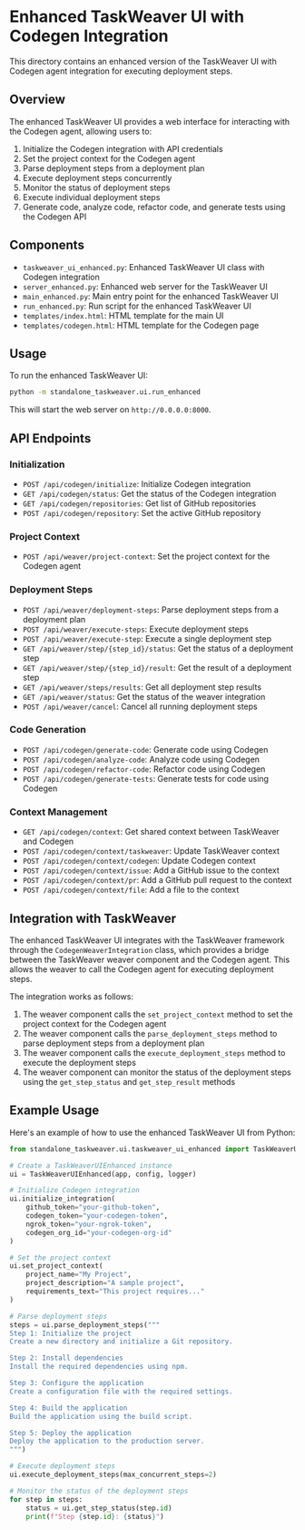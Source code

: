 # Enhanced TaskWeaver UI with Codegen Integration

This directory contains an enhanced version of the TaskWeaver UI with Codegen agent integration for executing deployment steps.

## Overview

The enhanced TaskWeaver UI provides a web interface for interacting with the Codegen agent, allowing users to:

1. Initialize the Codegen integration with API credentials
2. Set the project context for the Codegen agent
3. Parse deployment steps from a deployment plan
4. Execute deployment steps concurrently
5. Monitor the status of deployment steps
6. Execute individual deployment steps
7. Generate code, analyze code, refactor code, and generate tests using the Codegen API

## Components

- `taskweaver_ui_enhanced.py`: Enhanced TaskWeaver UI class with Codegen integration
- `server_enhanced.py`: Enhanced web server for the TaskWeaver UI
- `main_enhanced.py`: Main entry point for the enhanced TaskWeaver UI
- `run_enhanced.py`: Run script for the enhanced TaskWeaver UI
- `templates/index.html`: HTML template for the main UI
- `templates/codegen.html`: HTML template for the Codegen page

## Usage

To run the enhanced TaskWeaver UI:

```bash
python -m standalone_taskweaver.ui.run_enhanced
```

This will start the web server on `http://0.0.0.0:8000`.

## API Endpoints

### Initialization

- `POST /api/codegen/initialize`: Initialize Codegen integration
- `GET /api/codegen/status`: Get the status of the Codegen integration
- `GET /api/codegen/repositories`: Get list of GitHub repositories
- `POST /api/codegen/repository`: Set the active GitHub repository

### Project Context

- `POST /api/weaver/project-context`: Set the project context for the Codegen agent

### Deployment Steps

- `POST /api/weaver/deployment-steps`: Parse deployment steps from a deployment plan
- `POST /api/weaver/execute-steps`: Execute deployment steps
- `POST /api/weaver/execute-step`: Execute a single deployment step
- `GET /api/weaver/step/{step_id}/status`: Get the status of a deployment step
- `GET /api/weaver/step/{step_id}/result`: Get the result of a deployment step
- `GET /api/weaver/steps/results`: Get all deployment step results
- `GET /api/weaver/status`: Get the status of the weaver integration
- `POST /api/weaver/cancel`: Cancel all running deployment steps

### Code Generation

- `POST /api/codegen/generate-code`: Generate code using Codegen
- `POST /api/codegen/analyze-code`: Analyze code using Codegen
- `POST /api/codegen/refactor-code`: Refactor code using Codegen
- `POST /api/codegen/generate-tests`: Generate tests for code using Codegen

### Context Management

- `GET /api/codegen/context`: Get shared context between TaskWeaver and Codegen
- `POST /api/codegen/context/taskweaver`: Update TaskWeaver context
- `POST /api/codegen/context/codegen`: Update Codegen context
- `POST /api/codegen/context/issue`: Add a GitHub issue to the context
- `POST /api/codegen/context/pr`: Add a GitHub pull request to the context
- `POST /api/codegen/context/file`: Add a file to the context

## Integration with TaskWeaver

The enhanced TaskWeaver UI integrates with the TaskWeaver framework through the `CodegenWeaverIntegration` class, which provides a bridge between the TaskWeaver weaver component and the Codegen agent. This allows the weaver to call the Codegen agent for executing deployment steps.

The integration works as follows:

1. The weaver component calls the `set_project_context` method to set the project context for the Codegen agent
2. The weaver component calls the `parse_deployment_steps` method to parse deployment steps from a deployment plan
3. The weaver component calls the `execute_deployment_steps` method to execute the deployment steps
4. The weaver component can monitor the status of the deployment steps using the `get_step_status` and `get_step_result` methods

## Example Usage

Here's an example of how to use the enhanced TaskWeaver UI from Python:

```python
from standalone_taskweaver.ui.taskweaver_ui_enhanced import TaskWeaverUIEnhanced

# Create a TaskWeaverUIEnhanced instance
ui = TaskWeaverUIEnhanced(app, config, logger)

# Initialize Codegen integration
ui.initialize_integration(
    github_token="your-github-token",
    codegen_token="your-codegen-token",
    ngrok_token="your-ngrok-token",
    codegen_org_id="your-codegen-org-id"
)

# Set the project context
ui.set_project_context(
    project_name="My Project",
    project_description="A sample project",
    requirements_text="This project requires..."
)

# Parse deployment steps
steps = ui.parse_deployment_steps("""
Step 1: Initialize the project
Create a new directory and initialize a Git repository.

Step 2: Install dependencies
Install the required dependencies using npm.

Step 3: Configure the application
Create a configuration file with the required settings.

Step 4: Build the application
Build the application using the build script.

Step 5: Deploy the application
Deploy the application to the production server.
""")

# Execute deployment steps
ui.execute_deployment_steps(max_concurrent_steps=2)

# Monitor the status of the deployment steps
for step in steps:
    status = ui.get_step_status(step.id)
    print(f"Step {step.id}: {status}")
```

